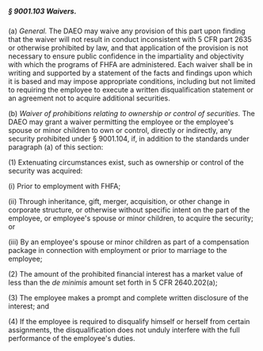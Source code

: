 ##### § 9001.103 Waivers. #####

(a) *General.* The DAEO may waive any provision of this part upon finding that the waiver will not result in conduct inconsistent with 5 CFR part 2635 or otherwise prohibited by law, and that application of the provision is not necessary to ensure public confidence in the impartiality and objectivity with which the programs of FHFA are administered. Each waiver shall be in writing and supported by a statement of the facts and findings upon which it is based and may impose appropriate conditions, including but not limited to requiring the employee to execute a written disqualification statement or an agreement not to acquire additional securities.

(b) *Waiver of prohibitions relating to ownership or control of securities.* The DAEO may grant a waiver permitting the employee or the employee's spouse or minor children to own or control, directly or indirectly, any security prohibited under § 9001.104, if, in addition to the standards under paragraph (a) of this section:

(1) Extenuating circumstances exist, such as ownership or control of the security was acquired:

(i) Prior to employment with FHFA;

(ii) Through inheritance, gift, merger, acquisition, or other change in corporate structure, or otherwise without specific intent on the part of the employee, or employee's spouse or minor children, to acquire the security; or

(iii) By an employee's spouse or minor children as part of a compensation package in connection with employment or prior to marriage to the employee;

(2) The amount of the prohibited financial interest has a market value of less than the *de minimis* amount set forth in 5 CFR 2640.202(a);

(3) The employee makes a prompt and complete written disclosure of the interest; and

(4) If the employee is required to disqualify himself or herself from certain assignments, the disqualification does not unduly interfere with the full performance of the employee's duties.